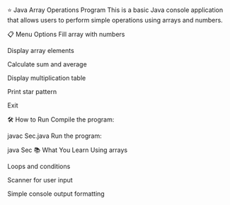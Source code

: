 ⭐ Java Array Operations Program
This is a basic Java console application that allows users to perform simple operations using arrays and numbers.

📋 Menu Options
Fill array with numbers

Display array elements

Calculate sum and average

Display multiplication table

Print star pattern

Exit

🛠 How to Run
Compile the program:

javac Sec.java
Run the program:

java Sec
📚 What You Learn
Using arrays

Loops and conditions

Scanner for user input

Simple console output formatting
